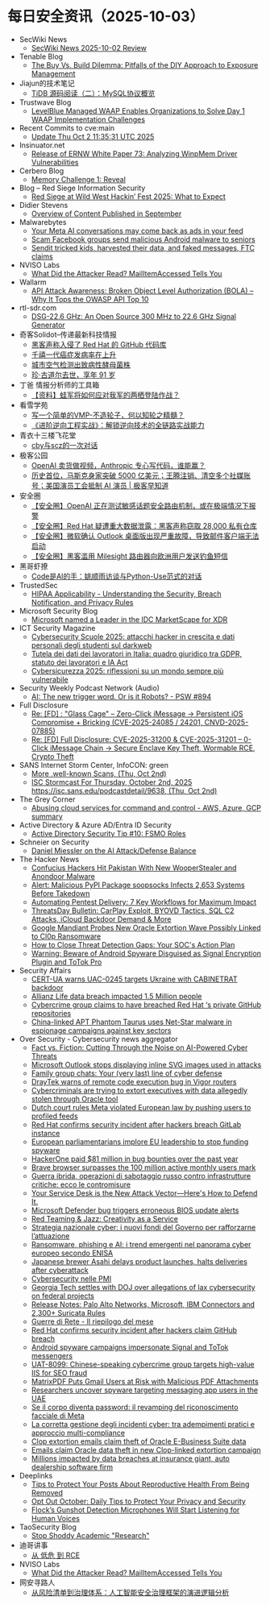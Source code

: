 # 每日安全资讯（2025-10-03）

- SecWiki News
  - [SecWiki News 2025-10-02 Review](http://www.sec-wiki.com/?2025-10-02)
- Tenable Blog
  - [The Buy Vs. Build Dilemma: Pitfalls of the DIY Approach to Exposure Management](https://www.tenable.com/blog/the-buy-vs-build-dilemma-pitfalls-of-the-diy-approach-to-exposure-management)
- Jiajun的技术笔记
  - [TiDB 源码阅读（二）：MySQL协议概览](https://jiajunhuang.com/articles/2025_10_02-tidb_source_code_mysql_protocol.md.html)
- Trustwave Blog
  - [LevelBlue Managed WAAP Enables Organizations to Solve Day 1 WAAP Implementation Challenges](https://www.trustwave.com/en-us/resources/blogs/trustwave-blog/levelblue-managed-waap-enables-organizations-to-solve-day-1-waap-implementation-challenges/)
- Recent Commits to cve:main
  - [Update Thu Oct  2 11:35:31 UTC 2025](https://github.com/trickest/cve/commit/f770062b5bbff95a9433e45502131a02da1a4973)
- Insinuator.net
  - [Release of ERNW White Paper 73: Analyzing WinpMem Driver Vulnerabilities](https://insinuator.net/2025/10/white-paper-73-analyzing-winpmem-driver-vulnerabilities/)
- Cerbero Blog
  - [Memory Challenge 1: Reveal](https://blog.cerbero.io/memory-challenge-1-reveal/)
- Blog – Red Siege Information Security
  - [Red Siege at Wild West Hackin’ Fest 2025: What to Expect](https://redsiege.com/blog/2025/10/red-siege-at-wild-west-hackin-fest-2025-what-to-expect/)
- Didier Stevens
  - [Overview of Content Published in September](https://blog.didierstevens.com/2025/10/02/overview-of-content-published-in-september-9/)
- Malwarebytes
  - [Your Meta AI conversations may come back as ads in your feed](https://www.malwarebytes.com/blog/news/2025/10/your-meta-ai-conversations-may-come-back-as-ads-in-your-feed)
  - [Scam Facebook groups send malicious Android malware to seniors](https://www.malwarebytes.com/blog/news/2025/10/scam-facebook-groups-send-malicious-android-malware-to-seniors)
  - [Sendit tricked kids, harvested their data, and faked messages, FTC claims](https://www.malwarebytes.com/blog/news/2025/10/sendit-app-tricked-kids-harvested-their-data-and-faked-messages-ftc-claims)
- NVISO Labs
  - [What Did the Attacker Read? MailItemAccessed Tells You](https://blog.nviso.eu/2025/10/02/what-did-the-attacker-read-mailitemaccessed-tells-you/)
- Wallarm
  - [API Attack Awareness: Broken Object Level Authorization (BOLA) – Why It Tops the OWASP API Top 10](https://lab.wallarm.com/api-attack-awareness-broken-object-level-authorization-bola-why-it-tops-the-owasp-api-top-10/)
- rtl-sdr.com
  - [DSG-22.6 GHz: An Open Source 300 MHz to 22.6 GHz Signal Generator](https://www.rtl-sdr.com/dsg-22-6-ghz-an-open-source-300-mhz-to-22-6-ghz-signal-generator/)
- 奇客Solidot–传递最新科技情报
  - [黑客声称入侵了 Red Hat 的 GitHub 代码库](https://www.solidot.org/story?sid=82469)
  - [千禧一代癌症发病率在上升](https://www.solidot.org/story?sid=82468)
  - [城市空气检测出致病性酵母菌株](https://www.solidot.org/story?sid=82467)
  - [珍·古道尔去世，享年 91 岁](https://www.solidot.org/story?sid=82466)
- 丁爸 情报分析师的工具箱
  - [【资料】蛙军将如何应对我军的两栖登陆作战？](https://mp.weixin.qq.com/s?__biz=MzI2MTE0NTE3Mw==&mid=2651152203&idx=1&sn=8097f8514f1578c318c4254ccda78cc5)
- 看雪学苑
  - [写一个简单的VMP-不造轮子，何以知轮之精髓？](https://mp.weixin.qq.com/s?__biz=MjM5NTc2MDYxMw==&mid=2458601621&idx=1&sn=26567a67b339c86f7cfafe8985af0daf)
  - [《进阶逆向工程实战》：解锁逆向技术的全链路实战能力](https://mp.weixin.qq.com/s?__biz=MjM5NTc2MDYxMw==&mid=2458601621&idx=2&sn=23a3a8dec41c01b2307385e4e019597a)
- 青衣十三楼飞花堂
  - [cby与scz的一次对话](https://mp.weixin.qq.com/s?__biz=MzUzMjQyMDE3Ng==&mid=2247488664&idx=1&sn=559fe4d23958ab4f2e98784f2bf6199a)
- 极客公园
  - [OpenAI 卖货做视频，Anthropic 专心写代码，谁能赢？](https://mp.weixin.qq.com/s?__biz=MTMwNDMwODQ0MQ==&mid=2653087852&idx=1&sn=2796eeb8bb328151aa8145ecc1509728)
  - [历史首位，马斯克身家突破 5000 亿美元；王腾注销、清空多个社媒账号；美国演员工会抵制 AI 演员 | 极客早知道](https://mp.weixin.qq.com/s?__biz=MTMwNDMwODQ0MQ==&mid=2653087865&idx=1&sn=d59fc2f4c7945ea2ff8600b258d7cb29)
- 安全圈
  - [【安全圈】OpenAI 正在测试敏感话题安全路由机制，或在极端情况下报警](https://mp.weixin.qq.com/s?__biz=MzIzMzE4NDU1OQ==&mid=2652072005&idx=1&sn=64ad60f0f4b103ce40f8813ff92b2362)
  - [【安全圈】Red Hat 疑遭重大数据泄露：黑客声称窃取 28,000 私有仓库](https://mp.weixin.qq.com/s?__biz=MzIzMzE4NDU1OQ==&mid=2652072005&idx=2&sn=ea171ac0706e3472fa75ae5d91e2d2eb)
  - [【安全圈】微软确认 Outlook 桌面版出现严重故障，导致邮件客户端无法启动](https://mp.weixin.qq.com/s?__biz=MzIzMzE4NDU1OQ==&mid=2652072005&idx=3&sn=109394b3d2823cf04e8c2e01f1c99c69)
  - [【安全圈】黑客滥用 Milesight 路由器向欧洲用户发送钓鱼短信](https://mp.weixin.qq.com/s?__biz=MzIzMzE4NDU1OQ==&mid=2652072005&idx=4&sn=1fb70937dc61d18d6664d18586b28313)
- 黑哥虾撩
  - [Code是AI的手：姚顺雨访谈与Python-Use范式的对话](https://mp.weixin.qq.com/s?__biz=Mzg5OTU1NTEwMg==&mid=2247484432&idx=1&sn=08f9bc756097a23e7add75ed2460b8ff)
- TrustedSec
  - [HIPAA Applicability - Understanding the Security, Breach Notification, and Privacy Rules](https://trustedsec.com/blog/hipaa-applicability-understanding-the-security-breach-notification-and-privacy-rules)
- Microsoft Security Blog
  - [Microsoft named a Leader in the IDC MarketScape for XDR](https://www.microsoft.com/en-us/security/blog/2025/10/02/microsoft-named-a-leader-in-the-idc-marketscape-for-xdr/)
- ICT Security Magazine
  - [Cybersecurity Scuole 2025: attacchi hacker in crescita e dati personali degli studenti sul darkweb](https://www.ictsecuritymagazine.com/notizie/cybersecurity-scuole/)
  - [Tutela dei dati dei lavoratori in Italia: quadro giuridico tra GDPR, statuto dei lavoratori e IA Act](https://www.ictsecuritymagazine.com/articoli/dati-dei-lavoratori/)
  - [Cybersicurezza 2025: riflessioni su un mondo sempre più vulnerabile](https://www.ictsecuritymagazine.com/notizie/cybersicurezza-2025/)
- Security Weekly Podcast Network (Audio)
  - [AI: The new trigger word. Or is it Robots? - PSW #894](http://sites.libsyn.com/18678/ai-the-new-trigger-word-or-is-it-robots-psw-894)
- Full Disclosure
  - [Re: [FD]	: "Glass Cage" – Zero-Click iMessage → Persistent iOS Compromise + Bricking (CVE-2025-24085 / 24201, CNVD-2025-07885)](https://seclists.org/fulldisclosure/2025/Oct/1)
  - [Re: [FD]	Full Disclosure: CVE-2025-31200 & CVE-2025-31201 – 0-Click iMessage Chain → Secure Enclave Key Theft, Wormable RCE, Crypto Theft](https://seclists.org/fulldisclosure/2025/Oct/0)
- SANS Internet Storm Center, InfoCON: green
  - [More .well-known Scans, (Thu, Oct 2nd)](https://isc.sans.edu/diary/rss/32340)
  - [ISC Stormcast For Thursday, October 2nd, 2025 https://isc.sans.edu/podcastdetail/9638, (Thu, Oct 2nd)](https://isc.sans.edu/diary/rss/32338)
- The Grey Corner
  - [Abusing cloud services for command and control - AWS, Azure, GCP summary](/2025/10/02/abusing-cloud-services-for-c2.html)
- Active Directory & Azure AD/Entra ID Security
  - [Active Directory Security Tip #10: FSMO Roles](https://adsecurity.org/?p=4591)
- Schneier on Security
  - [Daniel Miessler on the AI Attack/Defense Balance](https://www.schneier.com/blog/archives/2025/10/daniel-miessler-on-the-ai-attack-defense-balance.html)
- The Hacker News
  - [Confucius Hackers Hit Pakistan With New WooperStealer and Anondoor Malware](https://thehackernews.com/2025/10/confucius-hackers-hit-pakistan-with-new.html)
  - [Alert: Malicious PyPI Package soopsocks Infects 2,653 Systems Before Takedown](https://thehackernews.com/2025/10/alert-malicious-pypi-package-soopsocks.html)
  - [Automating Pentest Delivery: 7 Key Workflows for Maximum Impact](https://thehackernews.com/2025/10/automating-pentest-delivery-7-key.html)
  - [ThreatsDay Bulletin: CarPlay Exploit, BYOVD Tactics, SQL C2 Attacks, iCloud Backdoor Demand & More](https://thehackernews.com/2025/10/threatsday-bulletin-carplay-exploit.html)
  - [Google Mandiant Probes New Oracle Extortion Wave Possibly Linked to Cl0p Ransomware](https://thehackernews.com/2025/10/google-mandiant-probes-new-oracle.html)
  - [How to Close Threat Detection Gaps: Your SOC's Action Plan](https://thehackernews.com/2025/10/how-to-close-threat-detection-gaps-your.html)
  - [Warning: Beware of Android Spyware Disguised as Signal Encryption Plugin and ToTok Pro](https://thehackernews.com/2025/10/warning-beware-of-android-spyware.html)
- Security Affairs
  - [CERT-UA warns UAC-0245 targets Ukraine with CABINETRAT backdoor](https://securityaffairs.com/182862/cyber-warfare-2/cert-ua-warns-uac-0245-targets-ukraine-with-cabinetrat-backdoor.html)
  - [Allianz Life data breach impacted 1.5 Million people](https://securityaffairs.com/182876/data-breach/allianz-life-data-breach-impacted-1-5-million-people.html)
  - [Cybercrime group claims to have breached Red Hat ‘s private GitHub repositories](https://securityaffairs.com/182866/data-breach/cybercrime-group-claims-to-have-breached-red-hat-s-private-github-repositories.html)
  - [China-linked APT Phantom Taurus uses Net-Star malware in espionage campaigns against key sectors](https://securityaffairs.com/182852/apt/china-linked-apt-phantom-taurus-uses-net-star-malware-in-espionage-campaigns-against-key-sectors.html)
- Over Security - Cybersecurity news aggregator
  - [Fact vs. Fiction: Cutting Through the Noise on AI-Powered Cyber Threats](https://flashpoint.io/blog/fact-vs-fiction-cutting-through-noise-ai-cyber-threats/)
  - [Microsoft Outlook stops displaying inline SVG images used in attacks](https://www.bleepingcomputer.com/news/security/microsoft-outlook-stops-displaying-inline-svg-images-used-in-attacks/)
  - [Family group chats: Your (very last) line of cyber defense](https://blog.talosintelligence.com/family-group-chats-your-very-last-line-of-cyber-defense/)
  - [DrayTek warns of remote code execution bug in Vigor routers](https://www.bleepingcomputer.com/news/security/draytek-warns-of-remote-code-execution-bug-in-vigor-routers/)
  - [Cybercriminals are trying to extort executives with data allegedly stolen through Oracle tool](https://therecord.media/possible-clop-campaign-extortion-executives-stolen-data)
  - [Dutch court rules Meta violated European law by pushing users to profiled feeds](https://therecord.media/dutch-court-meta-violated-european-law-social-feeds)
  - [Red Hat confirms security incident after hackers breach GitLab instance](https://www.bleepingcomputer.com/news/security/red-hat-confirms-security-incident-after-hackers-breach-gitlab-instance/)
  - [European parliamentarians implore EU leadership to stop funding spyware](https://therecord.media/european-parliament-stop-funding-spyware)
  - [HackerOne paid $81 million in bug bounties over the past year](https://www.bleepingcomputer.com/news/security/hackerone-paid-81-million-in-bug-bounties-over-the-past-year/)
  - [Brave browser surpasses the 100 million active monthly users mark](https://www.bleepingcomputer.com/news/software/brave-browser-surpasses-the-100-million-active-monthly-users-mark/)
  - [Guerra ibrida, operazioni di sabotaggio russo contro infrastrutture critiche: ecco le contromisure](https://www.cybersecurity360.it/nuove-minacce/guerra-ibrida-operazioni-di-sabotaggio-russo-contro-infrastrutture-critiche-ecco-le-contromisure/)
  - [Your Service Desk is the New Attack Vector—Here's How to Defend It.](https://www.bleepingcomputer.com/news/security/your-service-desk-is-the-new-attack-vector-heres-how-to-defend-it/)
  - [Microsoft Defender bug triggers erroneous BIOS update alerts](https://www.bleepingcomputer.com/news/microsoft/microsoft-defender-bug-triggers-erroneous-bios-update-alerts/)
  - [Red Teaming & Jazz: Creativity as a Service](https://labs.yarix.com/2025/10/redteamingjazz/)
  - [Strategia nazionale cyber: i nuovi fondi del Governo per rafforzarne l’attuazione](https://www.cybersecurity360.it/news/strategia-nazionale-cyber-i-nuovi-fondi-del-governo-per-rafforzarne-lattuazione/)
  - [Ransomware, phishing e AI: i trend emergenti nel panorama cyber europeo secondo ENISA](https://www.cybersecurity360.it/news/ransomware-phishing-e-ai-i-trend-emergenti-nel-panorama-cyber-europeo-secondo-enisa/)
  - [Japanese brewer Asahi delays product launches, halts deliveries after cyberattack](https://therecord.media/japan-asahi-delay-cyberattack)
  - [Cybersecurity nelle PMI](https://www.certego.net/blog/cybersecurity-nelle-pmi/)
  - [Georgia Tech settles with DOJ over allegations of lax cybersecurity on federal projects](https://therecord.media/georgia-tech-gtrc-cybersecurity-false-claims-act-settlement)
  - [Release Notes: Palo Alto Networks, Microsoft, IBM Connectors and 2,300+ Suricata Rules](https://any.run/cybersecurity-blog/release-notes-september-2025/)
  - [Guerre di Rete - Il riepilogo del mese](https://guerredirete.substack.com/p/guerre-di-rete-il-riepilogo-del-mese)
  - [Red Hat confirms security incident after hackers claim GitHub breach](https://www.bleepingcomputer.com/news/security/red-hat-confirms-security-incident-after-hackers-claim-github-breach/)
  - [Android spyware campaigns impersonate Signal and ToTok messengers](https://www.bleepingcomputer.com/news/security/android-spyware-campaigns-impersonate-signal-and-totok-messengers/)
  - [UAT-8099: Chinese-speaking cybercrime group targets high-value IIS for SEO fraud](https://blog.talosintelligence.com/uat-8099-chinese-speaking-cybercrime-group-seo-fraud/)
  - [MatrixPDF Puts Gmail Users at Risk with Malicious PDF Attachments](https://www.varonis.com/blog/matrixpdf)
  - [Researchers uncover spyware targeting messaging app users in the UAE](https://therecord.media/researchers-spyware-uae-infections)
  - [Se il corpo diventa password: il revamping del riconoscimento facciale di Meta](https://www.cybersecurity360.it/legal/se-il-corpo-diventa-password-il-revamping-del-riconoscimento-facciale-di-meta/)
  - [La corretta gestione degli incidenti cyber: tra adempimenti pratici e approccio multi-compliance](https://www.cybersecurity360.it/legal/la-corretta-gestione-degli-incidenti-cyber-tra-adempimenti-pratici-e-approccio-multi-compliance/)
  - [Clop extortion emails claim theft of Oracle E-Business Suite data](https://www.bleepingcomputer.com/news/security/clop-extortion-emails-claim-theft-of-oracle-e-business-suite-data/)
  - [Emails claim Oracle data theft in new Clop-linked extortion campaign](https://www.bleepingcomputer.com/news/security/emails-claim-oracle-data-theft-in-new-clop-linked-extortion-campaign/)
  - [Millions impacted by data breaches at insurance giant, auto dealership software firm](https://therecord.media/millions-impacted-by-data-breaches-insurance-car-dealership-software)
- Deeplinks
  - [Tips to Protect Your Posts About Reproductive Health From Being Removed](https://www.eff.org/deeplinks/2025/09/tips-protect-your-posts-about-reproductive-health-being-removed)
  - [Opt Out October: Daily Tips to Protect Your Privacy and Security](https://www.eff.org/deeplinks/2025/09/opt-out-october-daily-tips-protect-your-privacy-and-security)
  - [Flock’s Gunshot Detection Microphones Will Start Listening for Human Voices](https://www.eff.org/deeplinks/2025/10/flocks-gunshot-detection-microphones-will-start-listening-human-voices)
- TaoSecurity Blog
  - [Stop Shoddy Academic "Research"](https://taosecurity.blogspot.com/2025/10/stop-shoddy-academic-research.html)
- 迪哥讲事
  - [从 低危 到 RCE](https://mp.weixin.qq.com/s?__biz=MzIzMTIzNTM0MA==&mid=2247498345&idx=1&sn=7b1cbb0cf5a53b15026fa7cef9af0518)
- NVISO Labs
  - [What Did the Attacker Read? MailItemAccessed Tells You](https://blog.nviso.eu/2025/10/02/what-did-the-attacker-read-mailitemaccessed-tells-you/)
- 网安寻路人
  - [从风险清单到治理体系：人工智能安全治理框架的演进逻辑分析](https://mp.weixin.qq.com/s?__biz=MzIxODM0NDU4MQ==&mid=2247507780&idx=1&sn=193ebb778af7d29cf042bd34c79eb8ed)
